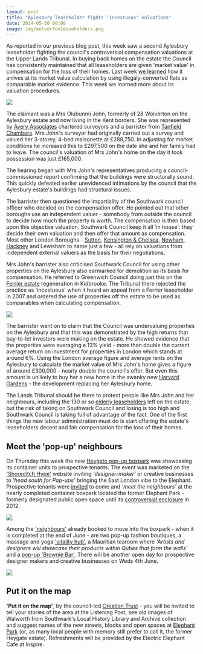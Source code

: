 ```yaml
---
layout: post
title: "Aylesbury leaseholder fights 'incestuous' valuations"
date: 2014-05-30 08:08
image: img/wolvertonleaseholders.png
---
```

As reported in our previous blog post, this week saw a second Aylesbury leaseholder fighting the council's controversial compensation valuations at the Upper Lands Tribunal. In buying back homes on the estate the Council has consistently maintained that all leaseholders are given 'market value' in compensation for the loss of their homes. Last week [we learned](/2014-05-16-southwark-gives-green-light-to-slum-landlords/) how it arrives at its market value calculation by using illegaly-converted flats as comparable market evidence. This week we learned more about its valuation procedures. 

![](http://cached.imagescaler.hbpl.co.uk/resize/scaleWidth/456/?sURL=http://offlinehbpl.hbpl.co.uk/News/NST/charity-Tribunal-20140514044354391.jpg)

The claimant was a Mrs Olubunmi John, formerly of 28 Wolverton on the Aylesbury estate and now living in the Kent borders. She was represented by [Avery Associates](http://www.averyassociatessurveyors.com/) chartered surveyors and a barrister from [Tanfield Chambers](http://www.tanfieldchambers.co.uk/Barristers/Stan_Gallagher). Mrs John's surveyor had originally carried out a survey and valued her 3-storey, 4-bed maisonette at £288,750. In adjusting for market conditions he increased this to £297,500 on the date she and her family had to leave. The council's valuation of Mrs John's home on the day it took possession was just £165,000.

The hearing began with Mrs John's representatives producing a council-commissioned report confirming that the buildings were structurally sound. This quickly defeated earlier unevidenced intimations by the council that the Aylesbury estate's buildings had structural issues. 

The barrister then questioned the impartiality of the Southwark council officer who decided on the compensation offer. He pointed out that other boroughs use an independent valuer - somebody from outside the council to decide how much the property is worth. The compensation is then based upon this objective valuation. Southwark Council keep it all 'in house': they decide their own valuation and then offer that amount as compensation. Most other London Boroughs - [Sutton](http://sutton.moderngov.co.uk/Data/Strategy%20Committee/20040608/Agenda/$Item%2016.doc.pdf),  [Kensington & Chelsea](http://bit.ly/1pqMVho), [Newham](http://www.newham.gov.uk/Documents/Environment%20and%20planning/Carpenters%20Estate%20Residents%20Charter.pdf),
[Hackney](http://debeauvoircouncillors.blogspot.co.uk/2013/06/colville-estate-regeneration-what-is.html) and Lewisham to name just a few - all rely on valuations from independent external valuers as the basis for their negotiations.

Mrs John's barrister also criticised Southwark Council for using other properties on the Aylesbury also earmarked for demolition as its basis for compensation. He referred to Greenwich Council doing just this on the [Ferrier estate](http://halag.files.wordpress.com/2010/11/ferrier.pdf) regeneration in Kidbrooke. The Tribunal there rejected the practice as 'incestuous' when it heard an appeal from a Ferrier leaseholder in 2007 and ordered the use of properties off the estate to be used as comparables when calculating compensation.

![](https://c1.staticflickr.com/9/8345/8183341508_e809f1b36f_z.jpg)

The barrister went on to claim that the Council was undervaluing properties on the Aylesbury and that this was demonstrated by the high returns that buy-to-let investors were making on the estate. He showed evidence that the properties were averaging a 13% yield - more than double the current average return on investment for properties in London which stands at around 6%. Using the London average figure and average rents on the Aylesbury to calculate the market value of Mrs John's home gives a figure of around £300,000 - nearly double the council's offer. But even this amount is unlikely to buy her a new home in the swanky new [Harvard Gardens](http://www.albany-place.co.uk) - the development replacing her Aylesbury home. 

The Lands Tribunal should be there to protect people like Mrs John and her neighbours, including the 130 or so [elderly leaseholders](http://heygate.github.io/img/SNWolverton.pdf) left on the estate, but the risk of taking on Southwark Council and losing is too high and Southwark Council is taking full of advantage of the fact. One of the first things the new labour administration must do is start offering the estate's leaseholders decent and fair compensation for the loss of their homes.  


## Meet the 'pop-up' neighbours
On Thursday this week the new [Heygate pop-up boxpark](http://www.theartworks-uk.com/) was showcasing its container units to prospective tenants. The event was marketed on the ['Shoreditch Hype'](http://shoreditch.hypeapp.co/shared-events/14034/) website inviting _'designer-maker'_ or creative businesses to _'head south for Pop-ups'_ bringing the East London vibe to the Elephant. Prospective tenants were [invited](https://www.facebook.com/events/824753570885436/) to come and _'meet the neighbours'_ at the nearly completed container boxpark located the former Elephant Park - formerly designated public open space until its [controversial enclosure](http://www.35percent.org/blog/2012/07/04/londons-largest-new-private-park-in-70-years) in 2012.

![](http://southwarknotes.files.wordpress.com/2012/12/elephant-rd-park-2008.jpg)

Among the ['neighbours'](http://blog.wearepopup.com/p/viewing-at-the-artworks/) already booked to move into the boxpark - when it is completed at the end of June - are two pop-up fashion boutiques, a massage and yoga ['vitality hub'](http://signup.body-align.co.uk/), a Mauritian tearoom where _'Artists and designers will showcase their products within Qubes that form the walls'_ and a [pop-up 'Brownie Bar'](http://www.southeastcakery.com/). There will be another open day for prospective designer makers and creative businesses on Weds 4th June.

![](https://pbs.twimg.com/media/BouMpuWIAAApjKT.png)

## Put it on the map
__'Put it on the map'__, by the council-led [Creation Trust](http://www.creationtrust.org/) - you will be invited to tell your stories of the area at the Listening Post, see old images of Walworth from Southwark's Local History Library and Archive collection and suggest names of the new streets, blocks and open spaces at [Elephant Park](http://www.rightmove.co.uk/developer/branch/Lend-Lease/Elephant-Park-108524.html) (or, as many local people with memory still prefer to call it, the former Heygate estate). Refreshments will be provided by the Electric Elephant Cafe at Inspire.



